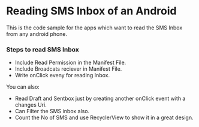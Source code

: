 # Reading SMS Inbox of an Android

This is the code sample for the apps which want to read the SMS Inbox from any android phone.

### Steps to read SMS Inbox
  - Include Read Permission in the Manifest File.
  - Include Broadcats reciever in Manifest File.
  - Write onClick eveny for reading Inbox.

You can also:
  - Read Draft and Sentbox just by creating another onClick event with a changes Uri.
  - Can Filter the SMS inbox also.
  - Count the No of SMS and use RecyclerView to show it in a great design.
